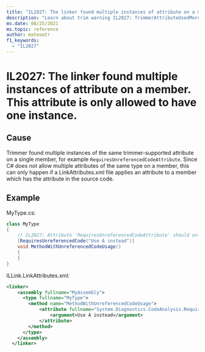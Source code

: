 ```yaml
---
title: "IL2027: The linker found multiple instances of attribute on a member. This attribute is only allowed to have one instance."
description: "Learn about trim warning IL2027: TrimmerAttributeUsedMoreThanOnce"
ms.date: 08/25/2021
ms.topic: reference
author: mateoatr
f1_keywords:
  - "IL2027"
---
```

# IL2027: The linker found multiple instances of attribute on a member. This attribute is only allowed to have one instance.

## Cause

Trimmer found multiple instances of the same trimmer-supported attribute on a single
member, for example `RequiresUnreferencedCodeAttribute`. Since C# does not allow multiple attributes of the same type on a member, this can only happen if a LinkAttributes.xml file applies an attribute to a member which has the attribute in the source code.

## Example

MyType.cs:

```C#
class MyType
{
    // IL2027: Attribute 'RequiresUnreferencedCodeAttribute' should only be used once on 'MethodWithUnreferencedCodeUsage()'.
    [RequiresUnreferencedCode("Use A instead")]
    void MethodWithUnreferencedCodeUsage()
    {
    }
}
```

ILLink.LinkAttributes.xml:

```XML
<linker>
    <assembly fullname="MyAssembly">
      <type fullname="MyType">
        <method name="MethodWithUnreferencedCodeUsage">
            <attribute fullname="System.Diagnostics.CodeAnalysis.RequiresUnreferencedCodeAttribute">
                <argument>Use A instead</argument>
            </attribute>
        </method>
      </type>
    </assembly>
  </linker>
```
